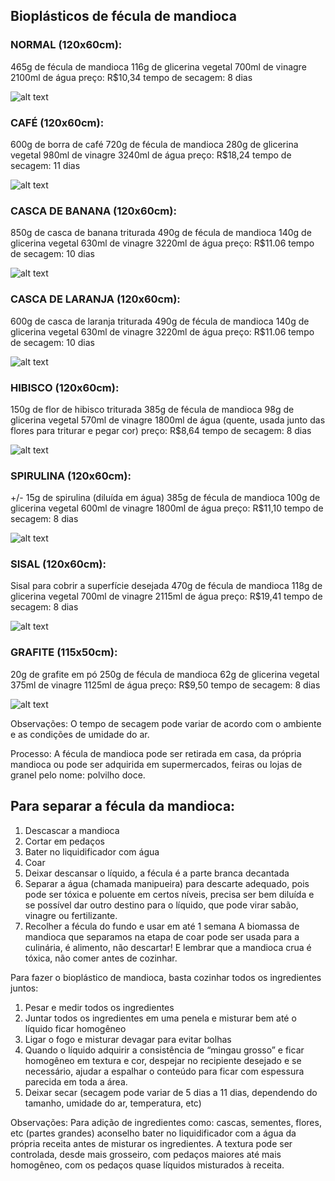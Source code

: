 ## Bioplásticos de fécula de mandioca

### NORMAL (120x60cm):

465g de fécula de mandioca
116g de glicerina vegetal
700ml de vinagre
2100ml de água
preço: R$10,34
tempo de secagem: 8 dias

![alt text](https://github.com/instituto-hub/Bootcamp-Ind-textil/blob/master/Turma%20%231/Imagens/60887871_882698445403099_2012534117702303744_o.jpg)


### CAFÉ (120x60cm):
600g de borra de café
720g de fécula de mandioca
280g de glicerina vegetal
980ml de vinagre
3240ml de água
preço: R$18,24
tempo de secagem: 11 dias

![alt text](https://github.com/instituto-hub/Bootcamp-Ind-textil/blob/master/Turma%20%231/Imagens/61047595_882694878736789_5815619884695945216_o.jpg)

### CASCA DE BANANA (120x60cm):
850g de casca de banana triturada
490g de fécula de mandioca
140g de glicerina vegetal
630ml de vinagre
3220ml de água
preço: R$11.06
tempo de secagem: 10 dias

![alt text](https://github.com/instituto-hub/Bootcamp-Ind-textil/blob/master/Turma%20%231/Imagens/61452296_882696375403306_2565371596394987520_o.jpg)

### CASCA DE LARANJA (120x60cm):
600g de casca de laranja triturada
490g de fécula de mandioca
140g de glicerina vegetal
630ml de vinagre
3220ml de água
preço: R$11.06
tempo de secagem: 10 dias

![alt text](https://github.com/instituto-hub/Bootcamp-Ind-textil/blob/master/Turma%20%231/Imagens/61094209_882696072070003_5859852159444582400_o.jpg)

### HIBISCO (120x60cm):
150g de flor de hibisco triturada
385g de fécula de mandioca
98g de glicerina vegetal
570ml de vinagre
1800ml de água (quente, usada junto das flores para triturar e pegar cor)
preço: R$8,64
tempo de secagem: 8 dias

![alt text](https://github.com/instituto-hub/Bootcamp-Ind-textil/blob/master/Turma%20%231/Imagens/61194759_882696065403337_4508432719708946432_o.jpg)

### SPIRULINA (120x60cm):
+/- 15g de spirulina (diluída em água)
385g de fécula de mandioca
100g de glicerina vegetal
600ml de vinagre
1800ml de água
preço: R$11,10
tempo de secagem: 8 dias

![alt text](https://github.com/instituto-hub/Bootcamp-Ind-textil/blob/master/Turma%20%231/Imagens/61607958_882695968736680_6203064086989635584_o.jpg)

### SISAL (120x60cm):
Sisal para cobrir a superfície desejada
470g de fécula de mandioca
118g de glicerina vegetal
700ml de vinagre
2115ml de água
preço: R$19,41
tempo de secagem: 8 dias

![alt text](https://github.com/instituto-hub/Bootcamp-Ind-textil/blob/master/Turma%20%231/Imagens/61689099_882696528736624_6957071687728758784_o.jpg)

### GRAFITE (115x50cm):
20g de grafite em pó
250g de fécula de mandioca
62g de glicerina vegetal
375ml de vinagre
1125ml de água
preço: R$9,50
tempo de secagem: 8 dias

![alt text](https://github.com/instituto-hub/Bootcamp-Ind-textil/blob/master/Turma%20%231/Imagens/61328910_882695265403417_4862563222919577600_o.jpg)

Observações:
O tempo de secagem pode variar de acordo com o ambiente e as condições de umidade do ar.

Processo:
A fécula de mandioca pode ser retirada em casa, da própria mandioca ou pode ser adquirida em supermercados, feiras ou lojas de granel pelo nome: polvilho
doce.

## Para separar a fécula da mandioca:

1. Descascar a mandioca
2. Cortar em pedaços
3. Bater no liquidificador com água
4. Coar
5. Deixar descansar o líquido, a fécula é a parte branca decantada
6. Separar a água (chamada manipueira) para descarte adequado, pois pode ser tóxica e poluente em certos níveis, precisa ser bem diluída e se
possível dar outro destino para o líquido, que pode virar sabão, vinagre ou fertilizante.
7. Recolher a fécula do fundo e usar em até 1 semana A biomassa de mandioca que separamos na etapa de coar pode ser usada para a culinária, é alimento, não descartar! E lembrar que a mandioca crua é tóxica, não comer antes de cozinhar.

Para fazer o bioplástico de mandioca, basta cozinhar todos os ingredientes
juntos:
1. Pesar e medir todos os ingredientes
2. Juntar todos os ingredientes em uma penela e misturar bem até o líquido ficar homogêneo
3. Ligar o fogo e misturar devagar para evitar bolhas
4. Quando o líquido adquirir a consistência de “mingau grosso” e ficar homogêneo em textura e cor, despejar no recipiente desejado e se
necessário, ajudar a espalhar o conteúdo para ficar com espessura parecida em toda a área.
5. Deixar secar (secagem pode variar de 5 dias a 11 dias, dependendo do tamanho, umidade do ar, temperatura, etc)

Observações:
Para adição de ingredientes como: cascas, sementes, flores, etc (partes grandes) aconselho bater no liquidificador com a água da própria receita antes
de misturar os ingredientes. A textura pode ser controlada, desde mais grosseiro, com pedaços maiores até mais homogêneo, com os pedaços quase
líquidos misturados à receita.
